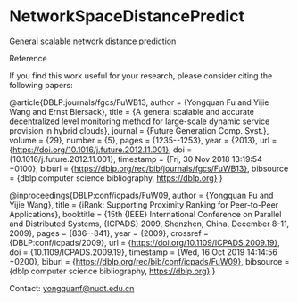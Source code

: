 # NetworkSpaceDistancePredict
 General scalable network distance prediction

Reference

If you find this work useful for your research, please consider citing the following papers:

@article{DBLP:journals/fgcs/FuWB13,
  author    = {Yongquan Fu and
               Yijie Wang and
               Ernst Biersack},
  title     = {A general scalable and accurate decentralized level monitoring method
               for large-scale dynamic service provision in hybrid clouds},
  journal   = {Future Generation Comp. Syst.},
  volume    = {29},
  number    = {5},
  pages     = {1235--1253},
  year      = {2013},
  url       = {https://doi.org/10.1016/j.future.2012.11.001},
  doi       = {10.1016/j.future.2012.11.001},
  timestamp = {Fri, 30 Nov 2018 13:19:54 +0100},
  biburl    = {https://dblp.org/rec/bib/journals/fgcs/FuWB13},
  bibsource = {dblp computer science bibliography, https://dblp.org}
}

@inproceedings{DBLP:conf/icpads/FuW09,
  author    = {Yongquan Fu and
               Yijie Wang},
  title     = {iRank: Supporting Proximity Ranking for Peer-to-Peer Applications},
  booktitle = {15th {IEEE} International Conference on Parallel and Distributed Systems,
               {ICPADS} 2009, Shenzhen, China, December 8-11, 2009},
  pages     = {836--841},
  year      = {2009},
  crossref  = {DBLP:conf/icpads/2009},
  url       = {https://doi.org/10.1109/ICPADS.2009.19},
  doi       = {10.1109/ICPADS.2009.19},
  timestamp = {Wed, 16 Oct 2019 14:14:56 +0200},
  biburl    = {https://dblp.org/rec/bib/conf/icpads/FuW09},
  bibsource = {dblp computer science bibliography, https://dblp.org}
}

Contact: yongquanf@nudt.edu.cn


